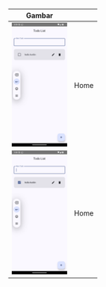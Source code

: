 | Gambar                                 |           |
|----------------------------------------|----------------|
| <img src="https://raw.githubusercontent.com/kfahmi77/kotlin-project/refs/heads/todo-list/Screenshot_1728223199.png" height="250"> | Home |
| <img src="https://raw.githubusercontent.com/kfahmi77/kotlin-project/refs/heads/todo-list/Screenshot_1728223232.png" height="250">   | Home       |
